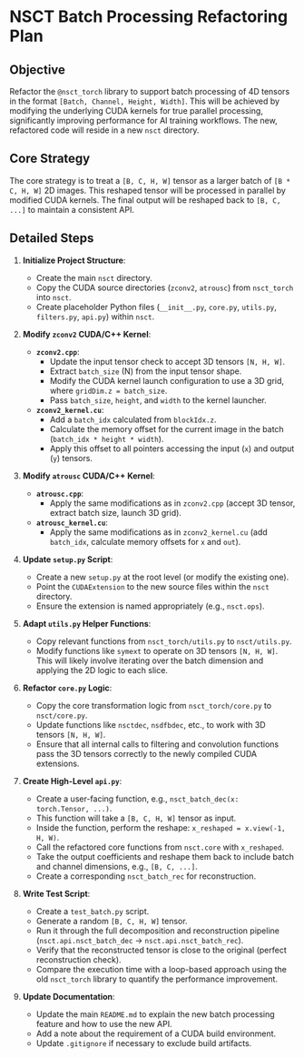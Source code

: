 # NSCT Batch Processing Refactoring Plan

## Objective
Refactor the `@nsct_torch` library to support batch processing of 4D tensors in the format `[Batch, Channel, Height, Width]`. This will be achieved by modifying the underlying CUDA kernels for true parallel processing, significantly improving performance for AI training workflows. The new, refactored code will reside in a new `nsct` directory.

## Core Strategy
The core strategy is to treat a `[B, C, H, W]` tensor as a larger batch of `[B * C, H, W]` 2D images. This reshaped tensor will be processed in parallel by modified CUDA kernels. The final output will be reshaped back to `[B, C, ...]` to maintain a consistent API.

## Detailed Steps

1.  **Initialize Project Structure**:
    *   Create the main `nsct` directory.
    *   Copy the CUDA source directories (`zconv2`, `atrousc`) from `nsct_torch` into `nsct`.
    *   Create placeholder Python files (`__init__.py`, `core.py`, `utils.py`, `filters.py`, `api.py`) within `nsct`.

2.  **Modify `zconv2` CUDA/C++ Kernel**:
    *   **`zconv2.cpp`**:
        *   Update the input tensor check to accept 3D tensors `[N, H, W]`.
        *   Extract `batch_size` (N) from the input tensor shape.
        *   Modify the CUDA kernel launch configuration to use a 3D grid, where `gridDim.z = batch_size`.
        *   Pass `batch_size`, `height`, and `width` to the kernel launcher.
    *   **`zconv2_kernel.cu`**:
        *   Add a `batch_idx` calculated from `blockIdx.z`.
        *   Calculate the memory offset for the current image in the batch (`batch_idx * height * width`).
        *   Apply this offset to all pointers accessing the input (`x`) and output (`y`) tensors.

3.  **Modify `atrousc` CUDA/C++ Kernel**:
    *   **`atrousc.cpp`**:
        *   Apply the same modifications as in `zconv2.cpp` (accept 3D tensor, extract batch size, launch 3D grid).
    *   **`atrousc_kernel.cu`**:
        *   Apply the same modifications as in `zconv2_kernel.cu` (add `batch_idx`, calculate memory offsets for `x` and `out`).

4.  **Update `setup.py` Script**:
    *   Create a new `setup.py` at the root level (or modify the existing one).
    *   Point the `CUDAExtension` to the new source files within the `nsct` directory.
    *   Ensure the extension is named appropriately (e.g., `nsct.ops`).

5.  **Adapt `utils.py` Helper Functions**:
    *   Copy relevant functions from `nsct_torch/utils.py` to `nsct/utils.py`.
    *   Modify functions like `symext` to operate on 3D tensors `[N, H, W]`. This will likely involve iterating over the batch dimension and applying the 2D logic to each slice.

6.  **Refactor `core.py` Logic**:
    *   Copy the core transformation logic from `nsct_torch/core.py` to `nsct/core.py`.
    *   Update functions like `nsctdec`, `nsdfbdec`, etc., to work with 3D tensors `[N, H, W]`.
    *   Ensure that all internal calls to filtering and convolution functions pass the 3D tensors correctly to the newly compiled CUDA extensions.

7.  **Create High-Level `api.py`**:
    *   Create a user-facing function, e.g., `nsct_batch_dec(x: torch.Tensor, ...)`.
    *   This function will take a `[B, C, H, W]` tensor as input.
    *   Inside the function, perform the reshape: `x_reshaped = x.view(-1, H, W)`.
    *   Call the refactored core functions from `nsct.core` with `x_reshaped`.
    *   Take the output coefficients and reshape them back to include batch and channel dimensions, e.g., `[B, C, ...]`.
    *   Create a corresponding `nsct_batch_rec` for reconstruction.

8.  **Write Test Script**:
    *   Create a `test_batch.py` script.
    *   Generate a random `[B, C, H, W]` tensor.
    *   Run it through the full decomposition and reconstruction pipeline (`nsct.api.nsct_batch_dec` -> `nsct.api.nsct_batch_rec`).
    *   Verify that the reconstructed tensor is close to the original (perfect reconstruction check).
    *   Compare the execution time with a loop-based approach using the old `nsct_torch` library to quantify the performance improvement.

9.  **Update Documentation**:
    *   Update the main `README.md` to explain the new batch processing feature and how to use the new API.
    *   Add a note about the requirement of a CUDA build environment.
    *   Update `.gitignore` if necessary to exclude build artifacts.
